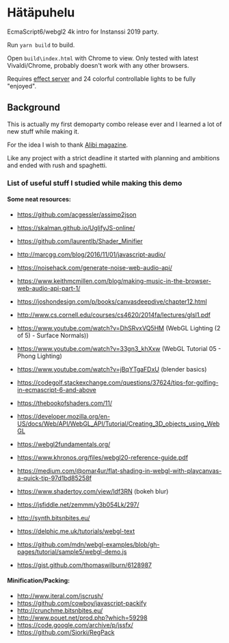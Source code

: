 # Hätäpuhelu

EcmaScript6/webgl2 4k intro for Instanssi 2019 party.

Run `yarn build` to build.

Open `build\index.html` with Chrome to view. Only tested with latest Vivaldi/Chrome, probably doesn't work with any other browsers.

Requires [effect server](https://github.com/Instanssi/effectserver) and 24 colorful controllable lights to be fully "enjoyed".

## Background

This is actually my first demoparty combo release ever and I learned a lot of new stuff while making it.

For the idea I wish to thank [Alibi magazine](https://alibi.fi/tilaajapalvelut/).

Like any project with a strict deadline it started with planning and ambitions and ended with rush and spaghetti.

### List of useful stuff I studied while making this demo

#### Some neat resources:

* https://github.com/acgessler/assimp2json
* https://skalman.github.io/UglifyJS-online/
* https://github.com/laurentlb/Shader_Minifier
* http://marcgg.com/blog/2016/11/01/javascript-audio/
* https://noisehack.com/generate-noise-web-audio-api/
* https://www.keithmcmillen.com/blog/making-music-in-the-browser-web-audio-api-part-1/
* https://joshondesign.com/p/books/canvasdeepdive/chapter12.html
* http://www.cs.cornell.edu/courses/cs4620/2014fa/lectures/glsl1.pdf
* https://www.youtube.com/watch?v=DhSRvxVQ5HM (WebGL Lighting (2 of 5) - Surface Normals))
* https://www.youtube.com/watch?v=33gn3_khXxw (WebGL Tutorial 05 - Phong Lighting)
* https://www.youtube.com/watch?v=jBqYTgaFDxU (blender basics)
* https://codegolf.stackexchange.com/questions/37624/tips-for-golfing-in-ecmascript-6-and-above
* https://thebookofshaders.com/11/
* https://developer.mozilla.org/en-US/docs/Web/API/WebGL_API/Tutorial/Creating_3D_objects_using_WebGL
* https://webgl2fundamentals.org/
* https://www.khronos.org/files/webgl20-reference-guide.pdf

* https://medium.com/@omar4ur/flat-shading-in-webgl-with-playcanvas-a-quick-tip-97d1bd85258f
* https://www.shadertoy.com/view/ldf3RN (bokeh blur)
* https://jsfiddle.net/zemmm/y3b054Lk/297/
* http://synth.bitsnbites.eu/
* https://delphic.me.uk/tutorials/webgl-text
* https://github.com/mdn/webgl-examples/blob/gh-pages/tutorial/sample5/webgl-demo.js
* https://gist.github.com/thomaswilburn/6128987

#### Minification/Packing:

* http://www.iteral.com/jscrush/
* https://github.com/cowboy/javascript-packify
* http://crunchme.bitsnbites.eu/
* http://www.pouet.net/prod.php?which=59298
* https://code.google.com/archive/p/jssfx/
* https://github.com/Siorki/RegPack

